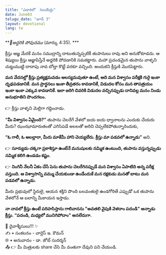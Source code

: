 ```yaml
---
title: "ఎడారిలో  సెలయేర్లు"
date: June03
telugu_date: "జూన్ 3"
layout: devotional
lang: te
---
```


***📖అద్దరికి పోవుదము* (మార్కు 4:35). ***

క్రీస్తు ఆజ్ఞ మేరకే మనం సముద్రాన్ని దాటుతున్నప్పటికీ తుపానులు రావు అని అనుకోకూడదు. ఆ శిష్యులు క్రీస్తు ఆజ్ఞాపిస్తేనే అద్దరికి పోవడానికి సమకట్టారు. మహా ప్రచండమైన తుపాను వాళ్ళని చుట్టుముట్టి దాదాపు నావ బోల్తా కొట్టే వరకూ వచ్చింది. అందుకని క్రీస్తుకి మొరపెట్టారు.

**మన వేదనల్లో క్రీస్తు ప్రత్యక్షమవడం ఆలస్యమవుతూ ఉంటే, అది మన విశ్వాసం పరీక్షకి గురై ఇంకా దృఢపడడానికే. మన ప్రార్థనలు ఇంకా తీవ్రతరం కావడానికే, విడుదల కోసం మన తాపత్రయం ఇంకా ఇంకా ఎక్కువ కావడానికే. ఇలా జరిగి చివరికి విడుదల వచ్చినప్పుడు దానివల్ల మనం నిండు అనుభూతిని పొందగలం.**

👉 క్రీస్తు వాళ్ళని మెల్లిగా గద్దించాడు. 

**“మీ విశ్వాసం ఏమైంది?”** తుపాను చెలరేగే వేళలో జయ జయ ధ్వానాలను ఎందుకు చేయరు మీరు? ఝంఝామారుతంతో ఎగిసిపడే అలలతో అరిచి చెప్పలేకపోతున్నారెందుకు, 

**“ఓ గాలీ, ఓ అలల్లారా, మీరు మాకేమీ హాని చెయ్యలేరు. క్రీస్తు మా పడవలో ఉన్నాడు”** అని. 

👉 **సూర్యుడు చక్కగా ప్రకాశిస్తూ ఉంటేనే మనుషులకు  నమ్మిక ఉంటుంది, తుపాను వస్తున్నప్పుడు నమ్మిక కలిగి ఉండడం కష్టం.**

👉 **నింగినీ నేలనీ ఏకం చేసే పెను తుపాను చెలరేగినప్పుడే మన విశ్వాసం ఏపాటిది అన్న పరీక్ష వస్తుంది. ఆ విశ్వాసాన్ని వమ్ము చేయకుండా ఉండేందుకే మన రక్షకుడు మనతో బాటు మన పడవలో ఉన్నాడు.**

మీరు ప్రభువులో స్థిరులై, ఆయన శక్తిని పొంది బలవంతులై ఉండగోరితే ఎప్పుడో ఒక తుపాను వేళలోనే ఆ బలాన్ని మీకాయన ఇస్తాడు.

**నా నావలో క్రీస్తు ఉంటే పరిహసిస్తాను గాలివానను "అవతలి వైపుకి వెళదాం పదండి" అన్నాడు క్రీస్తు. “పదండి, మధ్యలో మునిగిపోదాం" అనలేదుగా.**

<div class="blessing">🙏 <span class="bless-text">దైవాశ్శీసులు!!!</span> ✨</div>

<div class="credit">✍️ <span class="credit-text">▪ సంకలనం - చార్లెస్ ఇ. కౌమన్</span></div>
<div class="credit">🌐 <span class="credit-text">▪ అనువాదం - డా. జోబ్ సుదర్శన్</span></div>


<div class="share">📤 👉 <span class="share-text">మీ మిత్రులకు share చేసి మీ వంతుగా దేవుని పని చేయండి.</span></div>

